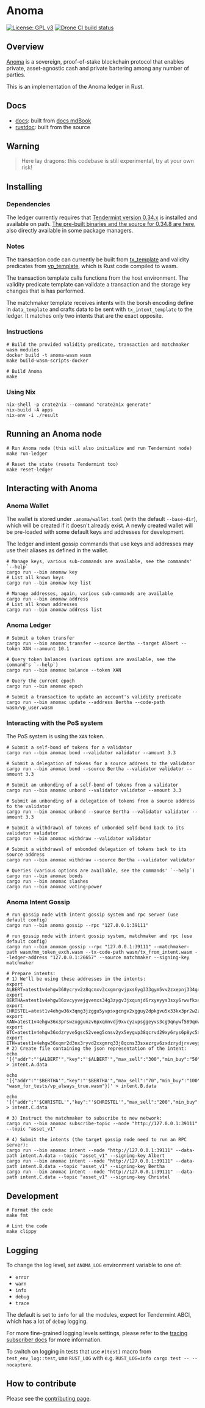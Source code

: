 # Anoma

[![License: GPL v3](https://img.shields.io/badge/License-GPLv3-blue.svg)](./LICENSE)
[![Drone CI build status](https://ci.heliax.dev/api/badges/anoma/anoma/status.svg)](https://ci.heliax.dev/anoma/anoma)

## Overview

[Anoma](https://anoma.network/) is a sovereign, proof-of-stake blockchain protocol that enables private, asset-agnostic cash and private bartering among any number of parties.

This is an implementation of the Anoma ledger in Rust.

## Docs

- [docs](https://anoma.github.io/anoma/): built from [docs mdBook](./docs/)
- [rustdoc](https://anoma.github.io/anoma/rustdoc/anoma/): built from the source

## Warning

> Here lay dragons: this codebase is still experimental, try at your own risk!

## Installing

### Dependencies

The ledger currently requires that [Tendermint version 0.34.x](https://github.com/tendermint/tendermint) is installed and available on path. [The pre-built binaries and the source for 0.34.8 are here](https://github.com/tendermint/tendermint/releases/tag/v0.34.8), also directly available in some package managers.

### Notes

The transaction code can currently be built from [tx_template](wasm/tx_template) and validity predicates from [vp_template](wasm/vp_template), which is Rust code compiled to wasm.

The transaction template calls functions from the host environment. The validity predicate template can validate a transaction and the storage key changes that is has performed.

The matchmaker template receives intents with the borsh encoding define in `data_template` and crafts data to be sent with `tx_intent_template` to the ledger. It matches only two intents that are the exact opposite.

### Instructions

```shell
# Build the provided validity predicate, transaction and matchmaker wasm modules
docker build -t anoma-wasm wasm
make build-wasm-scripts-docker

# Build Anoma
make
```

### Using Nix

```shell
nix-shell -p crate2nix --command "crate2nix generate"
nix-build -A apps
nix-env -i ./result
```

## Running an Anoma node

```shell
# Run Anoma node (this will also initialize and run Tendermint node)
make run-ledger

# Reset the state (resets Tendermint too)
make reset-ledger

```

## Interacting with Anoma

### Anoma Wallet

The wallet is stored under `.anoma/wallet.toml` (with the default `--base-dir`), which will be created if it doesn't already exist. A newly created wallet will be pre-loaded with some default keys and addresses for development.

The ledger and intent gossip commands that use keys and addresses may use their aliases as defined in the wallet.

```shell
# Manage keys, various sub-commands are available, see the commands' `--help`
cargo run --bin anomaw key
# List all known keys
cargo run --bin anomaw key list

# Manage addresses, again, various sub-commands are available
cargo run --bin anomaw address
# List all known addresses
cargo run --bin anomaw address list
```

### Anoma Ledger

```shell
# Submit a token transfer
cargo run --bin anomac transfer --source Bertha --target Albert --token XAN --amount 10.1

# Query token balances (various options are available, see the command's `--help`)
cargo run --bin anomac balance --token XAN

# Query the current epoch
cargo run --bin anomac epoch

# Submit a transaction to update an account's validity predicate
cargo run --bin anomac update --address Bertha --code-path wasm/vp_user.wasm
```

### Interacting with the PoS system

The PoS system is using the `XAN` token.

```shell
# Submit a self-bond of tokens for a validator
cargo run --bin anomac bond --validator validator --amount 3.3

# Submit a delegation of tokens for a source address to the validator
cargo run --bin anomac bond --source Bertha --validator validator --amount 3.3

# Submit an unbonding of a self-bond of tokens from a validator
cargo run --bin anomac unbond --validator validator --amount 3.3

# Submit an unbonding of a delegation of tokens from a source address to the validator
cargo run --bin anomac unbond --source Bertha --validator validator --amount 3.3

# Submit a withdrawal of tokens of unbonded self-bond back to its validator validator
cargo run --bin anomac withdraw --validator validator

# Submit a withdrawal of unbonded delegation of tokens back to its source address
cargo run --bin anomac withdraw --source Bertha --validator validator

# Queries (various options are available, see the commands' `--help`)
cargo run --bin anomac bonds
cargo run --bin anomac slashes
cargo run --bin anomac voting-power
```

### Anoma Intent Gossip

```shell
# run gossip node with intent gossip system and rpc server (use default config)
cargo run --bin anoma gossip --rpc "127.0.0.1:39111"

# run gossip node with intent gossip system, matchmaker and rpc (use default config)
cargo run --bin anoman gossip --rpc "127.0.0.1:39111" --matchmaker-path wasm/mm_token_exch.wasm --tx-code-path wasm/tx_from_intent.wasm --ledger-address "127.0.0.1:26657" --source matchmaker --signing-key matchmaker

# Prepare intents:
# 1) We'll be using these addresses in the intents:
export ALBERT=atest1v4ehgw368ycryv2z8qcnxv3cxgmrgvjpxs6yg333gym5vv2zxepnj334g4rryvj9xucrgve4x3xvr4
export BERTHA=atest1v4ehgw36xvcyyvejgvenxs34g3zygv3jxqunjd6rxyeyys3sxy6rwvfkx4qnj33hg9qnvse4lsfctw
export CHRISTEL=atest1v4ehgw36x3qng3jzggu5yvpsxgcngv2xgguy2dpkgvu5x33kx3pr2w2zgep5xwfkxscrxs2pj8075p
export XAN=atest1v4ehgw36x3prswzxggunzv6pxqmnvdj9xvcyzvpsggeyvs3cg9qnywf589qnwvfsg5erg3fkl09rg5
export BTC=atest1v4ehgw36xdzryve5gsc52veeg5cnsv2yx5eygvp38qcrvd29xy6rys6p8yc5xvp4xfpy2v694wgwcp
export ETH=atest1v4ehgw36xqmr2d3nx3ryvd2xxgmrq33j8qcns33sxezrgv6zxdzrydjrxveygd2yxumrsdpsf9jc2p
# 2) Create file containing the json representation of the intent:
echo '[{"addr":"'$ALBERT'","key":"'$ALBERT'","max_sell":"300","min_buy":"50","rate_min":"0.7","token_buy":"'$BTC'","token_sell":"'$ETH'"}]' > intent.A.data

echo '[{"addr":"'$BERTHA'","key":"'$BERTHA'","max_sell":"70","min_buy":"100","rate_min":"2","token_buy":"'$XAN'","token_sell":"'$BTC'","vp_path": "wasm_for_tests/vp_always_true.wasm"}]' > intent.B.data

echo '[{"addr":"'$CHRISTEL'","key":"'$CHRISTEL'","max_sell":"200","min_buy":"20","rate_min":"0.5","token_buy":"'$ETH'","token_sell":"'$XAN'"}]' > intent.C.data

# 3) Instruct the matchmaker to subscribe to new network:
cargo run --bin anomac subscribe-topic --node "http://127.0.0.1:39111" --topic "asset_v1"

# 4) Submit the intents (the target gossip node need to run an RPC server):
cargo run --bin anomac intent --node "http://127.0.0.1:39111" --data-path intent.A.data --topic "asset_v1" --signing-key Albert
cargo run --bin anomac intent --node "http://127.0.0.1:39111" --data-path intent.B.data --topic "asset_v1" --signing-key Bertha
cargo run --bin anomac intent --node "http://127.0.0.1:39111" --data-path intent.C.data --topic "asset_v1" --signing-key Christel
```

## Development

```shell
# Format the code
make fmt

# Lint the code
make clippy
```

## Logging

To change the log level, set `ANOMA_LOG` environment variable to one of:

- `error`
- `warn`
- `info`
- `debug`
- `trace`

The default is set to `info` for all the modules, expect for Tendermint ABCI, which has a lot of `debug` logging.

For more fine-grained logging levels settings, please refer to the [tracing subscriber docs](https://docs.rs/tracing-subscriber/0.2.18/tracing_subscriber/struct.EnvFilter.html#directives) for more information.

To switch on logging in tests that use `#[test]` macro from `test_env_log::test`, use `RUST_LOG` with e.g. `RUST_LOG=info cargo test -- --nocapture`.

## How to contribute

Please see the [contributing page](./CONTRIBUTING.md).
